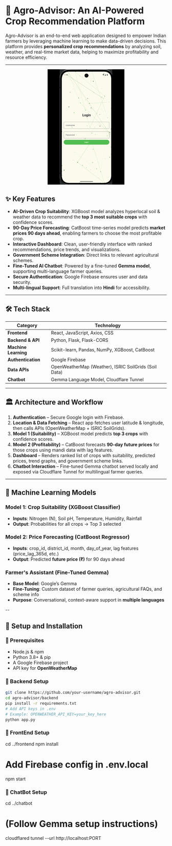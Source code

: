 # 🌾 Agro-Advisor: An AI-Powered Crop Recommendation Platform  

Agro-Advisor is an end-to-end web application designed to empower Indian farmers by leveraging machine learning to make data-driven decisions. This platform provides **personalized crop recommendations** by analyzing soil, weather, and real-time market data, helping to maximize profitability and resource efficiency.  

---

<p align="center">
  <img src="https://github.com/BeeBasic/AI-Crop-Planner/blob/9b8aeb47218fa0d4ba799cf776fe9f63e4b91729/demo%20-%20app/Android%20App%20ScreenShots/anim.gif" alt="demo" />
</p>

## ✨ Key Features  
- **AI-Driven Crop Suitability**: XGBoost model analyzes hyperlocal soil & weather data to recommend the **top 3 most suitable crops** with confidence scores.  
- **90-Day Price Forecasting**: CatBoost time-series model predicts **market prices 90 days ahead**, enabling farmers to choose the most profitable crop.  
- **Interactive Dashboard**: Clean, user-friendly interface with ranked recommendations, price trends, and visualizations.  
- **Government Scheme Integration**: Direct links to relevant agricultural schemes.  
- **Fine-Tuned AI Chatbot**: Powered by a fine-tuned **Gemma model**, supporting multi-language farmer queries.  
- **Secure Authentication**: Google Firebase ensures user and data security.  
- **Multi-lingual Support**: Full translation into **Hindi** for accessibility.  

--- 

## 🛠️ Tech Stack  
| Category          | Technology |
|-------------------|------------|
| **Frontend**      | React, JavaScript, Axios, CSS |
| **Backend & API** | Python, Flask, Flask-CORS |
| **Machine Learning** | Scikit-learn, Pandas, NumPy, XGBoost, CatBoost |
| **Authentication** | Google Firebase |
| **Data APIs**     | OpenWeatherMap (Weather), ISRIC SoilGrids (Soil Data) |
| **Chatbot**       | Gemma Language Model, Cloudflare Tunnel |

---

## 🏛️ Architecture and Workflow  
1. **Authentication** – Secure Google login with Firebase.  
2. **Location & Data Fetching** – React app fetches user latitude & longitude, then calls APIs (OpenWeatherMap + ISRIC SoilGrids).  
3. **Model 1 (Suitability)** – XGBoost model predicts **top 3 crops** with confidence scores.  
4. **Model 2 (Profitability)** – CatBoost forecasts **90-day future prices** for those crops using mandi data with lag features.  
5. **Dashboard** – Renders ranked list of crops with suitability, predicted prices, trend graphs, and government scheme links.  
6. **Chatbot Interaction** – Fine-tuned Gemma chatbot served locally and exposed via Cloudflare Tunnel for multilingual farmer queries.  

---

## 🧠 Machine Learning Models  

### Model 1: Crop Suitability (XGBoost Classifier)  
- **Inputs**: Nitrogen (N), Soil pH, Temperature, Humidity, Rainfall  
- **Output**: Probabilities for all crops → Top 3 selected  

### Model 2: Price Forecasting (CatBoost Regressor)  
- **Inputs**: crop_id, district_id, month, day_of_year, lag features (price_lag_365d, etc.)  
- **Output**: Predicted **future price (₹)** for 90 days ahead  

### Farmer's Assistant (Fine-Tuned Gemma)  
- **Base Model**: Google’s Gemma  
- **Fine-Tuning**: Custom dataset of farmer queries, agricultural FAQs, and scheme info  
- **Purpose**: Conversational, context-aware support in **multiple languages**  

--

## 🚀 Setup and Installation  

### 📌 Prerequisites  
- Node.js & npm  
- Python 3.8+ & pip  
- A Google Firebase project  
- API key for **OpenWeatherMap**  

### 🔧 Backend Setup  
```bash
git clone https://github.com/your-username/agro-advisor.git
cd agro-advisor/backend
pip install -r requirements.txt
# Add API keys in .env
# Example: OPENWEATHER_API_KEY=your_key_here
python app.py
```
### 👕 FrontEnd Setup  
cd ../frontend
npm install
# Add Firebase config in .env.local
npm start

###  🤖 ChatBot Setup
cd ../chatbot
# (Follow Gemma setup instructions)
cloudflared tunnel --url http://localhost:PORT
